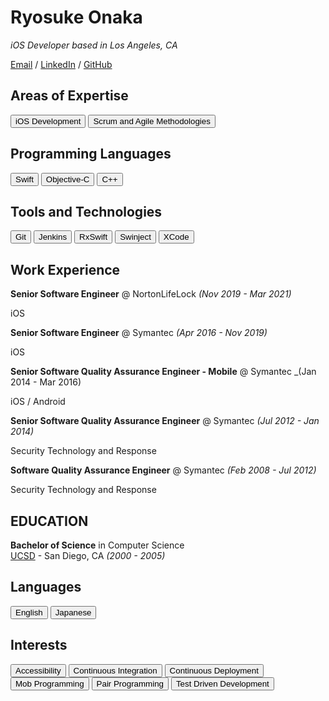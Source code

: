 <link href="style.css" rel="stylesheet"></link>

# Ryosuke Onaka

_iOS Developer based in Los Angeles, CA_

[Email](mailto:ryosuke+job@gmail.com) / [LinkedIn](https://www.linkedin.com/in/ryosuke-onaka-395356205/) / [GitHub](https://github.com/lookingForAJob)

## Areas of Expertise

<button class="btn">iOS Development</button>
<button class="btn">Scrum and Agile Methodologies</button>

## Programming Languages

<button class="btn">Swift</button>
<button class="btn">Objective-C</button>
<button class="btn">C++</button>

## Tools and Technologies

<button class="btn">Git</button>
<button class="btn">Jenkins</button>
<button class="btn">RxSwift</button>
<button class="btn">Swinject</button>
<button class="btn">XCode</button>

## Work Experience

**Senior Software Engineer** @ NortonLifeLock _(Nov 2019 - Mar 2021)_

iOS

**Senior Software Engineer** @ Symantec _(Apr 2016 - Nov 2019)_

iOS

**Senior Software Quality Assurance Engineer - Mobile** @ Symantec _(Jan 2014 - Mar 2016)

iOS / Android 

**Senior Software Quality Assurance Engineer** @ Symantec _(Jul 2012 - Jan 2014)_

Security Technology and Response

**Software Quality Assurance Engineer** @ Symantec _(Feb 2008 - Jul 2012)_

Security Technology and Response

## EDUCATION

**Bachelor of Science** in Computer Science
<br>
[UCSD](https://ucsd.edu) - San Diego, CA _(2000 - 2005)_

## Languages

<button class="btn">English</button>
<button class="btn">Japanese</button>

## Interests

<button class="btn">Accessibility</button>
<button class="btn">Continuous Integration</button>
<button class="btn">Continuous Deployment</button>
<button class="btn">Mob Programming</button>
<button class="btn">Pair Programming</button>
<button class="btn">Test Driven Development</button>